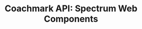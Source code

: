 ---
layout: api.njk
title: 'Coachmark API: Spectrum Web Components'
displayName: Coachmark
componentName: coachmark
componentHeading: sp-coachmark
tags:
  - component-api
---